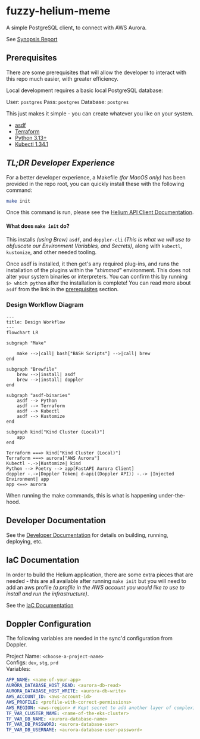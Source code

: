 # fuzzy-helium-meme

A simple PostgreSQL client, to connect with AWS Aurora.

See [Synopsis Report](docs/report.md)

## Prerequisites

There are some prerequisites that will allow the developer to interact with this repo much easier, with
greater efficiency.

Local development requires a basic local PostgreSQL database:

User: `postgres`
Pass: `postgres`
Database: `postgres`

This just makes it simple - you can create whatever you like on your system.

- [asdf](https://asdf-vm.com/)
- [Terraform](https://developer.hashicorp.com/terraform/tutorials/aws-get-started/install-cli)
- [Python 3.13+](https://www.python.org/)
- [Kubectl 1.34.1](https://kubernetes.io/docs/tasks/tools/install-kubectl-macos/)

## _TL;DR Developer Experience_

For a better developer experience, a Makefile _(for MacOS only)_ has been provided in the repo root, you can quickly install these with the following command:

```bash
make init
```

Once this command is run, please see the [Helium API Client Documentation](./helium/README.md).

#### What does `make init` do?

This installs _(using Brew)_ `asdf`, and `doppler-cli` _(This is what we will use to obfuscate our Environment Variables, and Secrets)_, along with `kubectl`, `kustomize`, and other needed tooling.

Once asdf is installed, it then get's any required plug-ins, and runs the installation of the plugins within the _"shimmed"_ environment. This does not alter your system binaries or interpreters. You can confirm this by running `$> which python` after the installation is complete! You can read more about `asdf` from the link in the [prerequisites](#prerequisites) section.

### Design Workflow Diagram

```mermaid
---
title: Design Workflow
---
flowchart LR

subgraph "Make"

    make -->|call| bash["BASH Scripts"] -->|call| brew
end

subgraph "Brewfile"
    brew -->|install| asdf
    brew -->|install| doppler
end

subgraph "asdf-binaries"
    asdf --> Python
    asdf --> Terraform
    asdf --> Kubectl
    asdf --> Kustomize
end

subgraph kind["Kind Cluster (Local)"]
    app
end

Terraform ===> kind["Kind Cluster (Local)"]
Terraform ===> aurora["AWS Aurora"]
Kubectl -.->|Kustomize| kind
Python --> Poetry --> app[FastAPI Aurora Client]
doppler -.->|Doppler Token| d-api((Doppler API)) -.-> |Injected Environment| app
app <==> aurora
```

When running the make commands, this is what is happening under-the-hood.

## Developer Documentation

See the [Developer Documentation](./helium/README.md) for details on building, running, deploying, etc.

## IaC Documentation

In order to build the Helium application, there are some extra pieces that are needed - this are all available after running
`make init` but you will need to add an aws profile _(a profile in the AWS account you would like to use to install and run the infrastructure)_.

See the [IaC Documentation](./iac/README.md)

## Doppler Configuration

The following variables are needed in the sync'd configuration from Doppler.

Project Name: `<choose-a-project-name>`  
Configs: `dev`, `stg`, `prd`  
Variables:
```yaml
APP_NAME: <name-of-your-app>
AURORA_DATABASE_HOST_READ: <aurora-db-read>
AURORA_DATABASE_HOST_WRITE: <aurora-db-write>
AWS_ACCOUNT_ID: <aws-account-id>
AWS_PROFILE: <profile-with-correct-permissions>
AWS_REGION: <aws-region> # Kept secret to add another layer of complexity for potential bad actors
TF_VAR_CLUSTER_NAME: <name-of-the-eks-cluster>
TF_VAR_DB_NAME: <aurora-database-name>
TF_VAR_DB_PASSWORD: <aurora-database-user>
TF_VAR_DB_USERNAME: <aurora-database-user-password>
```
